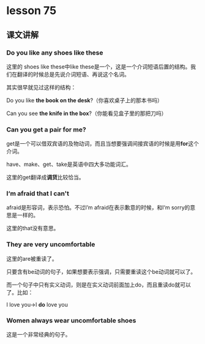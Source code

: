 # lesson 75

## 课文讲解

### Do you like any shoes like these

这里的 shoes like these中like these是一个，这是一个介词短语后置的结构。我们在翻译的时候总是先说介词短语、再说这个名词。

其实很早就见过这样的结构：

Do you like **the book on the desk**?（你喜欢桌子上的那本书吗）

Can you see **the knife in the box**?（你能看见盒子里的那把刀吗）

### Can you get a pair for me?

get是一个可以借双宾语的及物动词，而且当想要强调间接宾语的时候是用**for**这个介词。

have、make、get、take是英语中四大多功能词汇。

这里的get翻译成**调货**比较恰当。

### I‘m afraid that I can't

afraid是形容词，表示恐怕。不过I’m afraid在表示歉意的时候，和I‘m sorry的意思是一样的。

这里的that没有意思。

### They are very uncomfortable

这里的are被重读了。

只要含有be动词的句子，如果想要表示强调，只需要重读这个be动词就可以了。

而一个句子中只有实义动词，则是在实义动词前面加上do，而且重读do就可以了。比如：

I love you->I **do** love you

### Women always wear uncomfortable shoes

这是一个非常经典的句子。

